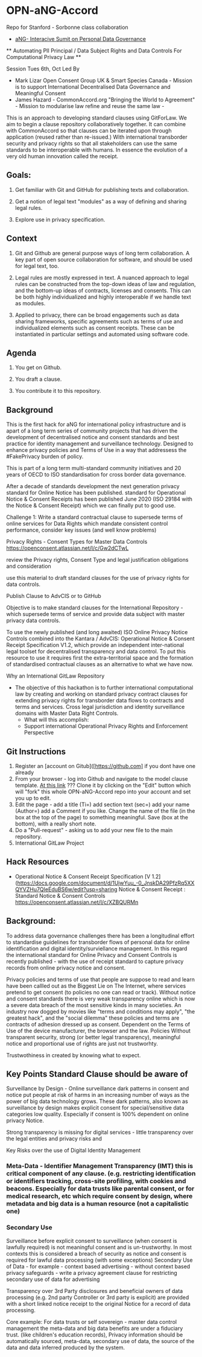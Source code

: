 # OPN-aNG-Accord
Repo for Stanford - Sorbonne class collaboration


*  [aNG- Interacive Sumit on Personal Data Governance](https://www.anewgovernance.org/2020/09/17/interactive-summit-on-personal-data-governance/)


** Automating PII Principal / Data Subject Rights and Data Controls For Computational Privacy Law **

Session Tues 6th, Oct Led By 
- Mark Lizar Open Consent Group UK & Smart Species Canada - Mission is to support International Decentralised Data Governance and Meaningful Consent
- James Hazard - CommonAccord.org  "Bringing the World to Agreement" - Mission to modularise law refine and reuse the same law - 


This is an approach to developing standard clauses using GitForLaw.  We aim to begin a clause repository collaboratively together.  It can combine with CommonAccord so that clauses can be iterated upon through application (reused rather than re-issued.)  With international transborder security and privacy rights so that all stakeholders can use the same standards to be interoperable with humans. In essence the evolution of a very old human innovation called the receipt.

## Goals:

1. Get familiar with Git and GitHub for publishing texts and collaboration.

1. Get a notion of legal text "modules" as a way of defining and sharing legal rules.

1. Explore use in privacy specification.


## Context

1. Git and Github are general purpose ways of long term collaboration.  A key part of open source collaboration for software, and should be used for legal text, too.

1. Legal rules are mostly expressed in text.  A nuanced approach to legal rules can be constructed from the top-down ideas of law and regulation, and the bottom-up ideas of contracts, licenses and consents.  This can be both highly individualized and highly interoperable if we handle text as modules.

1. Applied to privacy, there can be broad engagements such as data sharing frameworks, specific agreements such as terms of use and individualized elements such as consent receipts.  These can be instantiated in particular settings and automated using software code. 


## Agenda

1. You get on Github.

1. You draft a clause.

1. You contribute it to this repository.


## Background

This is the first hack for aNG for international policy infrastructure and is apart of a long term series of community projects that has driven the development of decentralised notice and consent standards and best practice for identity management and surveillance technology. Designed to enhance privacy policies and Terms of Use in a way that addressess the #FakePrivacy burden of policy.

This is part of a long term multi-standard community initiatives and 20 years of OECD to ISO standardisation for cross border data governance.

After a decade of standards development the next generation privacy standard for Online Notice has been published.   standard for Operational Notice & Consent Receipts has been published June 2020 (ISO 29184 with the Notice & Consent Receipt) which we can finally put to good use.

Challenge 1: Write a standard contractual clause to supersede terms of online services for Data Rights which mandate consistent control performance, consider key issues (and well know problems)


Privacy Rights - Consent Types for Master Data Controls https://openconsent.atlassian.net/l/c/Gw2dCTwL

review the Privacy rights, Consent Type and legal justification obligations and consideration

use this material to draft standard clauses for the use of privacy rights for data controls.

Publish Clause to AdvCIS or to GitHub

Objective is to make standard clauses for the International Repository - which supersede terms of service and provide data subject with master privacy data controls.

To use the newly published (and long awaited) ISO Online Privacy Notice Controls combined into the Kantara / AdvCIS: Operational Notice & Consent Receipt Specification V1.2, which provide an independent inter-national legal toolset for decentralised transparency and data control.  To put this resource to use it requires first the extra-territorial space and the formation of standardised contractual clauses as an alternative to what we have now.

  

Why an International GitLaw Repository
- The objective of this hackathon is to further international computational law by creating and working on standard privacy contract clauses for extending privacy rights for transborder data flows to contracts and terms and services. Cross legal jurisdiction and identity surveillance domains with Master Data Right Controls.
   - What will this accomplish:
   - Support international Operational Privacy Rights and Enforcement Perspective



## Git Instructions

1. Register an [account on Gitub]([https://github.com] if you dont have one already  
2. From your browser - log into Github and navigate to the model clause template. [At this link](https://github.com/CommonAccord/OPN-aNG-Accord/blob/main/ClauseTemplate.md)  ??? Clone it by clicking on the "Edit" button which will "fork" this whole OPN-aNG-Accord repo into your account and set you up to edit.
3. Edit the page - add a title (Ti=) add section text (sec=) add your name (Author=) add a Comment if you like.  Change the name of the file (in the box at the top of the page) to something meaningful.  Save (box at the bottom), with a really short note.  
4. Do a "Pull-request" - asking us to add your new file to the main repository.
5. International GitLaw Project

## Hack Resources

- Operational Notice & Consent Receipt Specification [V 1.2](https://docs.google.com/document/d/1UjwYuu_-0_JnskDA29PfzRq5XXQYVZHu7QIeEduBS6w/edit?usp=sharing 
Notice & Consent Receipt : Standard Notice & Consent Controls https://openconsent.atlassian.net/l/c/XZBQURMn

## Background:

To address data governance challenges there has been a longitudinal effort to standardise guidelines for transborder flows of personal data for online identification and digital identity/surviellance management. In this regard the international standard for Online Privacy and Consent Controls is recently published - with the use of receipt standard to capture privacy records from online privacy notice and consent.

Privacy policies and terms of use that people are suppose to read and learn have been callled out as the Biggest Lie on The Internet, where services pretend to get consent (to policies no one can read or track).  Without notice and consent standards there is very weak transparency online which is now a severe data breach of the most sensitive kinds in many societies.  An industry now dogged by  movies like "terms and conditions may apply", "the greatest hack", and the "social dilemma" these policies and terms are contracts of adhesion dressed up as consent. Dependent on the Terms of Use of the device manufacturer, the browser and the law.  Policies Without transparent security, strong (or better legal transparency), meaningful notice and proportional use of rights are just not trustworhty.

Trustwothiness in created by knowing what to expect. 

## Key Points Standard Clause should be aware of

Surveillance by Design - Online surveillance dark patterns in consent and notice put people at risk of harms in an increasing number of ways as the power of big data technology grows. These dark patterns, also known as surveillance by design makes explicit consent for special/sensitive data categories low quality. Especially if consent is 100% dependent on online privacy Notice.

Strong transparency is missing for digital services - little transparency over the legal entities and privacy risks and

Key Risks over the use of Digital Identity Management

### Meta-Data - Identifier Management Transparency (IMT) this is critical component of any clause. (e.g. restricting identification or identifiers tracking, cross-site profiling, with cookies and beacons. Especially for data trusts like parental consent, or for medical research, etc which require consent by design, where metadata and big data is a human resource (not a capitalistic one)

### Secondary Use

Surveillance before explicit consent to surveillance (when consent is lawfully required) is not meaningful consent and is un-trustworthy. In most contexts this is considered a breach of security as notice and consent is required for lawful data processing (with some exceptions)
Secondary Use of Data - for example - context based advertising - without context based privacy safeguards - write a privacy agreement clause for restricting secondary use of data for advertising

Transparency over 3rd Party disclosures and beneficial owners of data processing (e.g. 2nd party Controller or 3rd party is explicit) are provided with a short linked notice receipt to the original Notice for a record of data processing.

Core example: For data trusts or self sovereign - master data control management the meta-data and big data benefits are under a fiduciary trust. (like children's education records), Privacy information should be automatically sourced, meta-data, secondary use of data, the source of the data and data inferred produced by the system.
